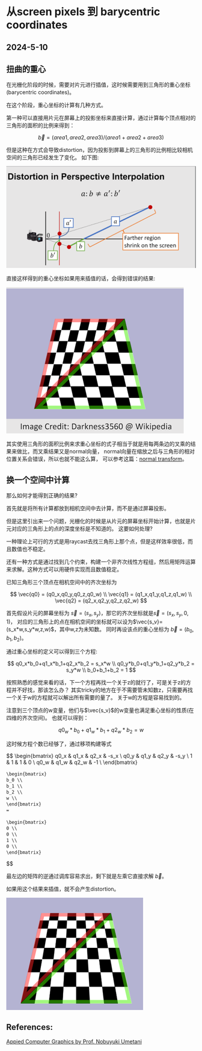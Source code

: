 <head>
    <script src="https://cdn.mathjax.org/mathjax/latest/MathJax.js?config=TeX-AMS-MML_HTMLorMML" type="text/javascript"></script>
    <script type="text/x-mathjax-config">
        MathJax.Hub.Config({
            tex2jax: {
            skipTags: ['script', 'noscript', 'style', 'textarea', 'pre'],
            inlineMath: [['$','$']]
            }
        });
    </script>
</head>

# 从screen pixels 到 barycentric coordinates

## 2024-5-10

## 扭曲的重心

在光栅化阶段的时候，需要对片元进行插值，这时候需要用到三角形的重心坐标(barycentric coordinates)。

在这个阶段，重心坐标的计算有几种方式。

第一种可以直接用片元在屏幕上的投影坐标来直接计算，通过计算每个顶点相对的三角形的面积的比例来得到：

$$
	\vec{b}  = (area1,area2,area3)/(area1+area2+area3)
$$

但是这种在方式会导致distortion，因为投影到屏幕上的三角形的比例相比较相机空间的三角形已经发生了变化。
如下图:

![distortion](./distortion.png)

直接这样得到的重心坐标如果用来插值的话，会得到错误的结果:

![mapping](./mapping.png)

其实使用三角形的面积比例来求重心坐标的式子相当于就是用每两条边的叉乘的结果来做比，而叉乘结果又是normal向量，
normal向量在缩放之后与三角形的相对位置关系会错误，所以也就不能这么算，
可以参考这篇：[normal transform](https://waizui.github.io/normalTransform/normalTransform.html)。

## 换一个空间中计算

那么如何才能得到正确的结果?

首先就是将所有计算都放到相机空间中去计算，而不是通过屏幕投影。

但是这里引出来一个问题，光栅化的时候是从片元的屏幕坐标开始计算，也就是片元对应的三角形上的点的深度坐标是不知道的。
这要如何处理?

一种理论上可行的方式是用raycast去找三角形上那个点，但是这样效率很低，而且数值也不稳定。

还有一种方式是通过找到几个约束，构建一个非齐次线性方程组，然后用矩阵运算来求解。这种方式可以用硬件实现而且数值稳定。

已知三角形三个顶点在相机空间中的齐次坐标为

$$
	\vec{q0} = (q0_x,q0_y,q0_z,q0_w)
    \\
	\vec{q1} = (q1_x,q1_y,q1_z,q1_w)
    \\
	\vec{q2} = (q2_x,q2_y,q2_z,q2_w)
$$

首先假设片元的屏幕坐标为 $\vec{s}=(s_x,s_y)$，那它的齐次坐标就是$\vec{s}=(s_x,s_y,0,1)$，
对应的三角形上的点在相机空间的坐标就可以设为$\vec{s_v}=(s_x*w,s_y*w,z,w)$，其中w,z为未知数。
同时再设该点的重心坐标为 $\vec{b}=(b_0,b_1,b_2)$。

通过重心坐标的定义可以得到三个方程:

$$
	 q0_x*b_0+q1_x*b_1+q2_x*b_2 = s_x*w
     \\
	 q0_y*b_0+q1_y*b_1+q2_y*b_2 = s_y*w
     \\
     b_0+b_1+b_2 = 1
$$

按照熟悉的感觉来看的话，下一个方程再找一个关于z的就行了，可是关于z的方程并不好找，那该怎么办？
其实tricky的地方在于不需要管未知数z，只需要再找一个关于w的方程就可以解出所有需要的量了。
关于w的方程是容易找到的。

注意到三个顶点的w变量，他们与$\vec{s_v}$的w变量也满足重心坐标的性质(在四维的齐次空间)。
也就可以得到：

$$
	 q0_w*b_0+q1_w*b_1+q2_w*b_2 = w
$$

这时候方程个数已经够了，通过移项构建等式

$$
    \begin{bmatrix}
    q0_x & q1_x & q2_x & -s_x   \\
    q0_y & q1_y & q2_y & -s_y   \\
    1    & 1    & 1    & 0      \\
    q0_w & q1_w & q2_w & -1     \\
    \end{bmatrix}

    \begin{bmatrix}
    b_0 \\ 
    b_1 \\
    b_2 \\
    w \\
    \end{bmatrix}
    = 

    \begin{bmatrix}
    0 \\ 
    0 \\
    1 \\
    0 \\
    \end{bmatrix}
$$

最左边的矩阵的逆通过调库容易求出，剩下就是左乘它直接求解 $\vec{b}$。

如果用这个结果来插值，就不会产生distortion。

![correct](correct.png)

## References:

[Appied Computer Graphics by Prof. Nobuyuki Umetani](https://github.com/ACG-2024S/acg)

